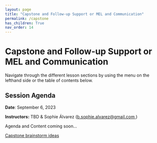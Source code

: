 ```yaml
---
layout: page
title: "Capstone and Follow-up Support or MEL and Communication"
permalink: /capstone
has_children: True
nav_order: 14
---
```


# Capstone and Follow-up Support or MEL and Communication

Navigate through the different lesson sections by using the menu on the lefthand side or the table of contents below.

## Session Agenda

**Date**: September 6, 2023

**Instructors:** TBD & Sophie Álvarez ([b.sophie.alvarez@gmail.com ](b.sophie.alvarez@gmail.com ))

Agenda and Content coming soon...

[Capstone brainstorm ideas](https://docs.google.com/document/d/1dKqgU2g2xqAZOgWeSUD4RFg5RARJER9BkUp3TvCyoEY/edit)
